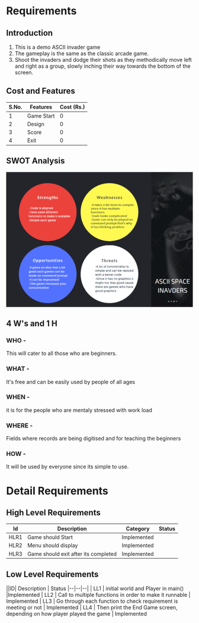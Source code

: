 # Requirements

## Introduction

1. This is a demo ASCII invader game
2. The gameplay is the same as the classic arcade game.
3. Shoot the invaders and dodge their shots as they methodically move left and right as a group, slowly inching their way towards the bottom of the screen.

## Cost and Features

| S.No. | Features | Cost (Rs.) |
| ---   | ---      |  ---       |
| 1 | Game Start | 0 |
| 2 | Design | 0 |
| 3 | Score | 0 |
| 4 | Exit | 0 |

## SWOT Analysis

![SWOT ANALYIS](https://github.com/Amit-Singh-op/Project-Ltts/blob/main/1_Requirement/swat.png)

## 4 W's and 1 H

### WHO -
   This will cater to all those who are beginners.
### WHAT -
   It's free and can be easily used by people of all ages
### WHEN -
   it is for the people who are mentaly stressed with work load
### WHERE -
   Fields where records are being digitised and for teaching the beginners
### HOW -
   It will be used by everyone since its simple to use.


# Detail Requirements

## High Level Requirements

|Id|Description|Category|Status|
|---|---|---|---|
|HLR1|Game should Start|Implemented|
|HLR2|Menu should display|Implemented|
|HLR3|Game should exit after its completed|Implemented|

## Low Level Requirements

||ID| Description | Status
|--|--|--|
| LL1 | initial world and Player in main() |Implemented
| LL2 | Call to multiple functions in order to make it runnable | Implemented
| LL3 | Go through each function to check requirement is meeting or not | Implemented
| LL4 | Then print the End Game screen, depending on how player played the game  | Implemented